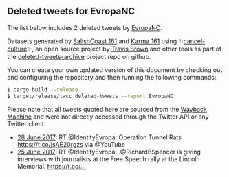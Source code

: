 ## Deleted tweets for EvropaNC

The list below includes 2 deleted tweets by
[EvropaNC](https://twitter.com/EvropaNC).



Datasets generated by [SalishCoast 161](https://twitter.com/SalishCoastA) and [Karma 161](https://twitter.com/KarmaOneSixOne)
using ✨[cancel-culture](https://github.com/travisbrown/cancel-culture)✨, an open source project by [Travis Brown](https://twitter.com/travisbrown) 
and other tools as part of the [deleted-tweets-archive](https://github.com/salcoast/deleted-tweets-archive/) project repo on github.

You can create your own updated version of this document by checking out and configuring the
repository and then running the following commands:

```bash
$ cargo build --release
$ target/release/twcc deleted-tweets --report EvropaNC
```

Please note that all tweets quoted here are sourced from the
[Wayback Machine](https://web.archive.org) and were not directly accessed through the Twitter API or
any Twitter client.

* [28 June 2017](https://web.archive.org/web/20170628195339/https://twitter.com/EvropaNC/status/880152233916207104): RT @IdentityEvropa: Operation Tunnel Rats https://t.co/jsAE20rgzs via @YouTube
* [25 June 2017](https://web.archive.org/web/20170625162916/https://twitter.com/EvropaNC/status/879013635586224130): RT @IdentityEvropa: .@RichardBSpencer is giving interviews with journalists at the Free Speech rally at the Lincoln Memorial. https://t.co/…
